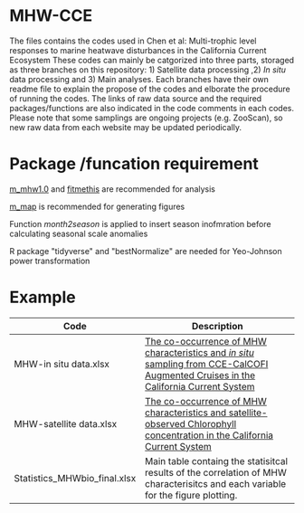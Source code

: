 # MHW-CCE
The files contains the codes used in Chen et al: Multi-trophic level responses to marine heatwave disturbances in the California Current Ecosystem
These codes can mainly be catgorized into three parts, storaged as three branches on this repository: 1) Satellite data processing ,2) _In situ_ data processing and 3) Main analyses. Each branches have their own readme file to explain the propose of the codes and elborate the procedure of running the codes. The links of raw data source and the required packages/functions are also indicated in the code comments in each codes.   
Please note that some samplings are ongoing projects (e.g. ZooScan), so new raw data from each website may be updated periodically.

# Package /funcation requirement
[m_mhw1.0](https://github.com/ZijieZhaoMMHW/m_mhw1.0?tab=readme-ov-file) and [fitmethis](https://github.com/quitadal/EPINETLAB/blob/master/EPINETLAB/fitmethis.m) are recommended for analysis

[m_map](https://www.eoas.ubc.ca/~rich/map.html) is recommended for generating figures

Function _month2season_ is applied to insert season inofmration before calculating seasonal scale anomalies

R package "tidyverse" and "bestNormalize" are needed for Yeo-Johnson power transformation

# Example
|Code|Description|
|------|------|
|MHW-in situ data.xlsx| [The co-occurrence of MHW characteristics and *in situ* sampling from CCE-CalCOFI Augmented Cruises in the California Current System](https://doi.org/10.6073/pasta/be6d2547424b1f9a6da933392b3c3979)|
|MHW-satellite data.xlsx|[The co-occurrence of MHW characteristics and satellite-observed Chlorophyll concentration in the California Current System](https://doi.org/10.6073/pasta/537aae78a89c161ffdf3d84c50e88156)|
|Statistics_MHWbio_final.xlsx|Main table containg the statisitcal results of the correlation of MHW characterisitcs and each variable for the figure plotting.

